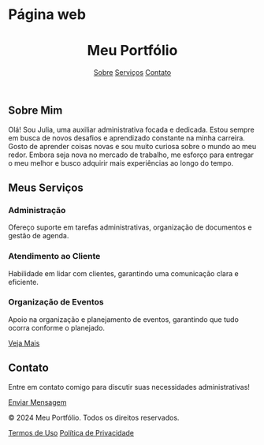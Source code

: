 # Página web
<header>
    <h1>Meu Portfólio</h1>
    <nav>
        <a href="#sobre">Sobre</a>
        <a href="#servicos">Serviços</a>
        <a href="#contato">Contato</a>
    </nav>
</header>

<div class="container">
    <section id="sobre" class="secao">
        <h2>Sobre Mim</h2>
        <p>Olá! Sou Julia, uma auxiliar administrativa focada e dedicada. Estou sempre em busca de novos desafios e aprendizado constante na minha carreira. Gosto de aprender coisas novas e sou muito curiosa sobre o mundo ao meu redor. Embora seja nova no mercado de trabalho, me esforço para entregar o meu melhor e busco adquirir mais experiências ao longo do tempo.</p>
    </section>

   <section id="servicos" class="secao">
    <h2>Meus Serviços</h2>
    <div class="servicos">
        <div class="servico">
            <h3>Administração</h3>
            <p>Ofereço suporte em tarefas administrativas, organização de documentos e gestão de agenda.</p>
        </div>
        <div class="servico">
            <h3>Atendimento ao Cliente</h3>
            <p>Habilidade em lidar com clientes, garantindo uma comunicação clara e eficiente.</p>
        </div>
        <div class="servico">
            <h3>Organização de Eventos</h3>
            <p>Apoio na organização e planejamento de eventos, garantindo que tudo ocorra conforme o planejado.</p>
        </div>
    </div>
    <a href="URL_DO_SERVIÇO" class="botao">Veja Mais</a>
</section>

<section id="contato" class="secao">
    <h2>Contato</h2>
    <p>Entre em contato comigo para discutir suas necessidades administrativas!</p>
    <a href="URL_DE_CONTATO" class="botao">Enviar Mensagem</a>
</section>

</div>

<footer>
    <p>© 2024 Meu Portfólio. Todos os direitos reservados.</p>
    <p>
        <a href="#">Termos de Uso</a>
        <a href="#">Política de Privacidade</a>
    </p>
</footer>

</body>
</html>
